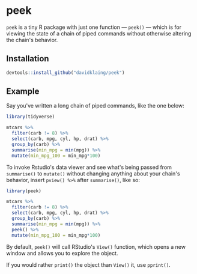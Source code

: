 # peek

`peek` is a tiny R package with just one function — `peek()` — which is for viewing the state of a chain of piped commands without otherwise altering the chain's behavior.

## Installation

``` r
devtools::install_github("davidklaing/peek")
```

## Example

Say you've written a long chain of piped commands, like the one below:

``` r
library(tidyverse)

mtcars %>% 
  filter(carb != 8) %>% 
  select(carb, mpg, cyl, hp, drat) %>% 
  group_by(carb) %>% 
  summarise(min_mpg = min(mpg)) %>%
  mutate(min_mpg_100 = min_mpg*100)
```

To invoke Rstudio's data viewer and see what's being passed from `summarise()` to `mutate()` without changing anything about your chain's behavior, insert `pview() %>%` after `summarise()`, like so:

``` r
library(peek)

mtcars %>% 
  filter(carb != 8) %>% 
  select(carb, mpg, cyl, hp, drat) %>% 
  group_by(carb) %>% 
  summarise(min_mpg = min(mpg)) %>%
  peek() %>%
  mutate(min_mpg_100 = min_mpg*100)
```

By default, `peek()` will call RStudio's `View()` function, which opens a new window and allows you to explore the object.

If you would rather `print()` the object than `View()` it, use `pprint()`.
